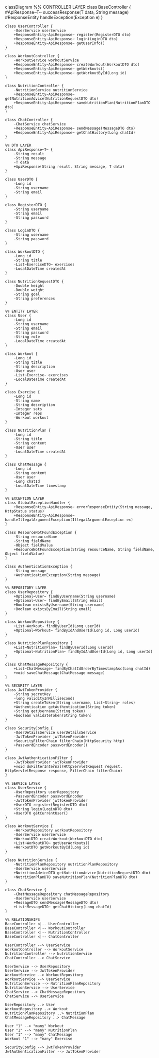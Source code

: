 classDiagram
    %% CONTROLLER LAYER
    class BaseController {
        #ApiResponse~T~ successResponse(T data, String message)
        #ResponseEntity handleException(Exception e)
    }
    
    class UserController {
        -UserService userService
        +ResponseEntity~ApiResponse~ register(RegisterDTO dto)
        +ResponseEntity~ApiResponse~ login(LoginDTO dto)
        +ResponseEntity~ApiResponse~ getUserInfo()
    }
    
    class WorkoutController {
        -WorkoutService workoutService
        +ResponseEntity~ApiResponse~ createWorkout(WorkoutDTO dto)
        +ResponseEntity~ApiResponse~ getWorkouts()
        +ResponseEntity~ApiResponse~ getWorkoutById(Long id)
    }
    
    class NutritionController {
        -NutritionService nutritionService
        +ResponseEntity~ApiResponse~ getNutritionAdvice(NutritionRequestDTO dto)
        +ResponseEntity~ApiResponse~ saveNutritionPlan(NutritionPlanDTO dto)
    }
    
    class ChatController {
        -ChatService chatService
        +ResponseEntity~ApiResponse~ sendMessage(MessageDTO dto)
        +ResponseEntity~ApiResponse~ getChatHistory(Long chatId)
    }
    
    %% DTO LAYER
    class ApiResponse~T~ {
        -String result
        -String message
        -T data
        +ApiResponse(String result, String message, T data)
    }
    
    class UserDTO {
        -Long id
        -String username
        -String email
    }
    
    class RegisterDTO {
        -String username
        -String email
        -String password
    }
    
    class LoginDTO {
        -String username
        -String password
    }
    
    class WorkoutDTO {
        -Long id
        -String title
        -List~ExerciseDTO~ exercises
        -LocalDateTime createdAt
    }
    
    class NutritionRequestDTO {
        -Double height
        -Double weight
        -String goal
        -String preferences
    }
    
    %% ENTITY LAYER
    class User {
        -Long id
        -String username
        -String email
        -String password
        -String role
        -LocalDateTime createdAt
    }
    
    class Workout {
        -Long id
        -String title
        -String description
        -User user
        -List~Exercise~ exercises
        -LocalDateTime createdAt
    }
    
    class Exercise {
        -Long id
        -String name
        -String description
        -Integer sets
        -Integer reps
        -Workout workout
    }
    
    class NutritionPlan {
        -Long id
        -String title
        -String content
        -User user
        -LocalDateTime createdAt
    }
    
    class ChatMessage {
        -Long id
        -String content
        -User user
        -Long chatId
        -LocalDateTime timestamp
    }
    
    %% EXCEPTION LAYER
    class GlobalExceptionHandler {
        +ResponseEntity~ApiResponse~ errorResponseEntity(String message, HttpStatus status)
        +ResponseEntity~ApiResponse~ handleIllegalArgumentException(IllegalArgumentException ex)
    }
    
    class ResourceNotFoundException {
        -String resourceName
        -String fieldName
        -Object fieldValue
        +ResourceNotFoundException(String resourceName, String fieldName, Object fieldValue)
    }
    
    class AuthenticationException {
        -String message
        +AuthenticationException(String message)
    }
    
    %% REPOSITORY LAYER
    class UserRepository {
        +Optional~User~ findByUsername(String username)
        +Optional~User~ findByEmail(String email)
        +Boolean existsByUsername(String username)
        +Boolean existsByEmail(String email)
    }
    
    class WorkoutRepository {
        +List~Workout~ findByUserId(Long userId)
        +Optional~Workout~ findByIdAndUserId(Long id, Long userId)
    }
    
    class NutritionPlanRepository {
        +List~NutritionPlan~ findByUserId(Long userId)
        +Optional~NutritionPlan~ findByIdAndUserId(Long id, Long userId)
    }
    
    class ChatMessageRepository {
        +List~ChatMessage~ findByChatIdOrderByTimestampAsc(Long chatId)
        +void saveChatMessage(ChatMessage message)
    }
    
    %% SECURITY LAYER
    class JwtTokenProvider {
        -String secretKey
        -long validityInMilliseconds
        +String createToken(String username, List~String~ roles)
        +Authentication getAuthentication(String token)
        +String getUsername(String token)
        +boolean validateToken(String token)
    }
    
    class SecurityConfig {
        -UserDetailsService userDetailsService
        -JwtTokenProvider jwtTokenProvider
        +SecurityFilterChain filterChain(HttpSecurity http)
        +PasswordEncoder passwordEncoder()
    }
    
    class JwtAuthenticationFilter {
        -JwtTokenProvider jwtTokenProvider
        +void doFilterInternal(HttpServletRequest request, HttpServletResponse response, FilterChain filterChain)
    }
    
    %% SERVICE LAYER
    class UserService {
        -UserRepository userRepository
        -PasswordEncoder passwordEncoder
        -JwtTokenProvider jwtTokenProvider
        +UserDTO register(RegisterDTO dto)
        +String login(LoginDTO dto)
        +UserDTO getCurrentUser()
    }
    
    class WorkoutService {
        -WorkoutRepository workoutRepository
        -UserService userService
        +WorkoutDTO createWorkout(WorkoutDTO dto)
        +List~WorkoutDTO~ getUserWorkouts()
        +WorkoutDTO getWorkoutById(Long id)
    }
    
    class NutritionService {
        -NutritionPlanRepository nutritionPlanRepository
        -UserService userService
        +NutritionAdviceDTO getNutritionAdvice(NutritionRequestDTO dto)
        +NutritionPlanDTO saveNutritionPlan(NutritionPlanDTO dto)
    }
    
    class ChatService {
        -ChatMessageRepository chatMessageRepository
        -UserService userService
        +MessageDTO sendMessage(MessageDTO dto)
        +List~MessageDTO~ getChatHistory(Long chatId)
    }
    
    %% RELATIONSHIPS
    BaseController <|-- UserController
    BaseController <|-- WorkoutController
    BaseController <|-- NutritionController
    BaseController <|-- ChatController
    
    UserController --> UserService
    WorkoutController --> WorkoutService
    NutritionController --> NutritionService
    ChatController --> ChatService
    
    UserService --> UserRepository
    UserService --> JwtTokenProvider
    WorkoutService --> WorkoutRepository
    WorkoutService --> UserService
    NutritionService --> NutritionPlanRepository
    NutritionService --> UserService
    ChatService --> ChatMessageRepository
    ChatService --> UserService
    
    UserRepository ..> User
    WorkoutRepository ..> Workout
    NutritionPlanRepository ..> NutritionPlan
    ChatMessageRepository ..> ChatMessage
    
    User "1" --> "many" Workout
    User "1" --> "many" NutritionPlan
    User "1" --> "many" ChatMessage
    Workout "1" --> "many" Exercise
    
    SecurityConfig --> JwtTokenProvider
    JwtAuthenticationFilter --> JwtTokenProvider
